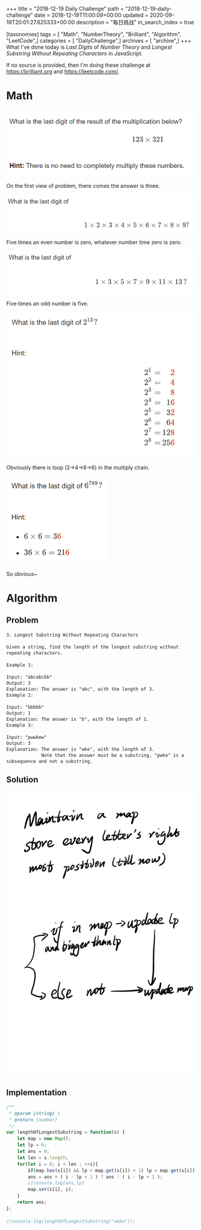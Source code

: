 +++
title = "2018-12-19 Daily Challenge"
path = "2018-12-19-daily-challenge"
date = 2018-12-19T11:00:09+00:00
updated = 2020-09-19T20:01:27.625333+00:00
description = "每日挑战"
in_search_index = true

[taxonomies]
tags = [ "Math", "NumberTheory", "Brilliant", "Algorithm", "LeetCode",]
categories = [ "DailyChallenge",]
archives = [ "archive",]
+++
What I've done today is *Last Digits* of *Number Theory* and *Longest Substring Without Repeating Characters* in *JavaScript*.

If no source is provided, then I'm doing these challenge at https://brilliant.org and https://leetcode.com/.

<!-- more -->

# Math



![one](1545188711471.png)

On the first view of problem, there comes the answer is three.



![two](1545188920764.png)

Five times an even number is zero, whatever number time zero is zero.



![three](1545188969649.png)

Five times an odd number is five.



![four](1545189016747.png)

Obviously there is loop (2->4->8->6) in the multiply chain.



![five](1545189284001.png)

So obvious~

# Algorithm

## Problem

```
3. Longest Substring Without Repeating Characters

Given a string, find the length of the longest substring without repeating characters.

Example 1:

Input: "abcabcbb"
Output: 3 
Explanation: The answer is "abc", with the length of 3. 
Example 2:

Input: "bbbbb"
Output: 1
Explanation: The answer is "b", with the length of 1.
Example 3:

Input: "pwwkew"
Output: 3
Explanation: The answer is "wke", with the length of 3. 
             Note that the answer must be a substring, "pwke" is a subsequence and not a substring.
```

## Solution

![idea](1545195187445.png)

## Implementation

```javascript
/**
 * @param {string} s
 * @return {number}
 */
var lengthOfLongestSubstring = function(s) {
    let map = new Map();
    let lp = 0;
    let ans = 0;
    let len = s.length;
    for(let i = 0; i < len ; ++i){
        if(map.has(s[i]) && lp < map.get(s[i]) + 1) lp = map.get(s[i]) + 1;
        ans = ans > ( i - lp + 1 ) ? ans : ( i - lp + 1 );
        //console.log(ans,lp)
        map.set(s[i], i);
    }
    return ans;
};

//console.log(lengthOfLongestSubstring("abba"));
```